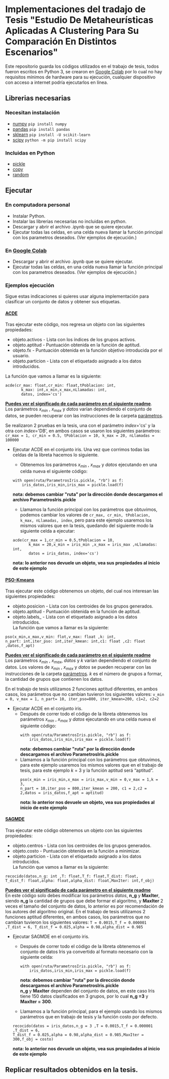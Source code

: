 # Implementaciones del tradajo de Tesis "Estudio De Metaheurísticas Aplicadas A Clustering Para Su Comparación En Distintos Escenarios"
Este repositorio guarda los códigos utilizados en el trabajo de tesis, todos fueron escritos en Python 3, se crearon en [Google Colab](https://colab.research.google.com) por lo cual no hay requisitos mínimos de hardware para su ejecución, cualquier dispositivo con acceso a internet podría ejecutarlos en línea.

## Librerias necesarias
### Necesitan instalación
- [numpy](https://numpy.org/)    `pip install numpy` 
- [pandas](https://pandas.pydata.org/docs/) `pip install pandas`
- [sklearn](https://scikit-learn.org/stable/) `pip install -U scikit-learn`
- [scipy](https://scipy.org/) `python -m pip install scipy`
### Incluidas en Python
- [pickle](https://docs.python.org/3/library/pickle.html) 
- [copy](https://docs.python.org/es/3/library/copy.html) 
- [random](https://docs.python.org/es/3/library/random.html) 
## Ejecutar
### En computadora personal
* Instalar Python.
* Instalar las librerias necesarias no incluidas en python.
* Descargar y abrir el archivo .ipynb que se quiere ejecutar.
* Ejecutar todas las celdas, en una celda nueva llamar la función principal con los parametros deseados. (Ver ejemplos de ejecución.)
### En [Google Colab](https://colab.research.google.com)
* Descargar y abrir el archivo .ipynb que se quiere ejecutar.
* Ejecutar todas las celdas, en una celda nueva llamar la función principal con los parametros deseados. (Ver ejemplos de ejecución.)
### Ejemplos ejecución
Sigue estas indicaciones si quieres usar alguna implementación para clasificar un conjunto de datos y obtener sus etiquetas.


#### [ACDE](/ACDE_EvolucionDiferencial.ipynb)
  Tras ejecutar este código, nos regresa un objeto con las siguientes propiedades:
  * objeto.activos - Lista con los índices de los grupos activos.
  * objeto.aptitud - Puntuación obtenida en la función de aptitud.
  * objeto.fx - Puntuación obtenida en la función objetivo introducida por el usuario.
  * objeto.particion - Lista con el etiquetado asignado a los datos introducidos.
  
La función que vamos a llamar es la siguiente:
  ```
  acde(cr_max: float,cr_min: float,tPoblacion: int,
         k_max: int,x_min,x_max,nLlamadas: int,
         datos, index='cs')
  ```
  [**Puedes ver el significado de cada parámetro en el siguiente readme**](/GuiasAlgoritmos/ACDE.md).  
  Los parámetros $x_{min}$ , $x_{max}$ y $datos$ varían dependiendo el conjunto de datos, se pueden recuperar con las instrucciones de la carpeta [parámetros](/ParametrosDatos).
  
  Se realizaron 2 pruebas en la tesis, una con el parámetro $index =$'cs' y la otra con $index =$'DB', en ambos casos se usaron los siguientes parámetros:
   `
  cr_max = 1,
  cr_min = 0.5,
  tPoblacion = 10,
  k_max = 20,
  nLlamadas = 100000
  `
  - Ejecutar ACDE en el conjunto iris.
      Una vez que corrimos todas las celdas de la libreta hacemos lo siguiente.
      - Obtenemos los parámetros $x_{min}$ , $x_{max}$ y $datos$ ejecutando en una celda nueva el siguiente código:
      ```
      with open(ruta/ParametrosIris.pickle, "rb") as f:
          iris_datos,iris_min,iris_max = pickle.load(f)
      ```
      **nota: debemos cambiar "ruta" por la dirección donde descargamos el archivo ParametrosIris.pickle**
      - Llamamos la función principal con los parámetros que obtuvimos, podemos cambiar los valores de
        `
        cr_max, cr_min, tPoblacion, k_max, nLlamadas, index
        `, pero para este ejemplo usaremos los mismos valores que en la tesis, quedando del siguiente modo la siguiente celda a ejecutar:
  
      ```
      acde(cr_max = 1,cr_min = 0.5,tPoblacion = 10,
             k_max = 20,x_min = iris_min ,x_max = iris_max ,nLlamadas: int,
             datos = iris_datos, index='cs')
      ```
       **nota: lo anterior nos devuele un objeto, vea sus propiedades al inicio de este ejemplo**

  #### [PSO-Kmeans](/PSO-kmeans.ipynb)
  Tras ejecutar este código obtenemos un objeto, del cual nos interesan las siguientes propiedades:
  * objeto.posicion - Lista con los centroides de los grupos generados.
  * objeto.aptitud - Puntuación obtenida en la función de aptitud.
  * objeto.labels_ - Lista con el etiquetado asignado a los datos introducidos.  
  La función que vamos a llamar es la siguiente:
  ```
  pso(x_min,x_max,v_min: flot,v_max: float ,k: int,
  n_part: int,iter_pso: int,iter_kmean: int,c1: float ,c2: float ,datos,f_apt)

  ```
  [**Puedes ver el significado de cada parámetro en el siguiente readme**]()  
  Los parámetros $x_{min}$ , $x_{max}$, $datos$ y $k$ varían dependiendo el conjunto de datos. Los valores de $x_{min}$ , $x_{max}$ y $datos$ se pueden recuperar con las instrucciones de la carpeta [parámetros](/ParametrosDatos). $k$ es el número de grupos a formar, la cantidad de grupos que contienen los datos.  
  
  En el trabajo de tesis utilizamos 2 funciones aptitud diferentes, en ambos casos, los parámetros que no cambian tuvieron los siguientes valores:
  `
  v_min = 0,
  v_max = 1,
  n_part= 10,
  iter_pso=800,
  iter_kmean=200,
  c1=2,
  c2=2
  `
  - Ejecutar ACDE en el conjunto iris.
    - Después de correr todo el código de la libreta obtenemos los parámetros $x_{min}$ , $x_{max}$ y $datos$ ejecutando en una celda nueva el siguiente código:
      ```
      with open(ruta/ParametrosIris.pickle, "rb") as f:
          iris_datos,iris_min,iris_max = pickle.load(f)
      ```
      **nota: debemos cambiar "ruta" por la dirección donde descargamos el archivo ParametrosIris.pickle**
    - Llamamos a la función principal con los parámetros que obtuvimos, para este ejemplo usaremos los mismos valores que en el trabajo de tesis, para este ejemplo $k$ = 3 y la función aptitud será “aptitud”.
        ```
        pso(x_min = iris_min,x_max = iris_max,v_min = 0,v_max = 1,k = 3,
        n_part = 10,iter_pso = 800,iter_kmean = 200, c1 = 2,c2 = 2,datos = iris_datos,f_apt = aptitud)
      
        ```
        **nota: lo anterior nos devuele un objeto, vea sus propiedades al inicio de este ejemplo**
      
  #### [SAGMDE](/SAGMDErecocido.ipynb)
  Tras ejecutar este código obtenemos un objeto con las siguientes propiedades:
  * objeto.centros - Lista con los centroides de los grupos generados.
  * objeto.costo - Puntuación obtenida en la función a minimizar.
  * objeto.particion - Lista con el etiquetado asignado a los datos introducidos.  
  La función que vamos a llamar es la siguiente:
```
recocido(datos,n_g: int ,T: float,T_f: float,T_dist: float,
T_dist_f: float,alpha: float,alpha_dist: float,MaxIter: int,f_obj)
```
[**Puedes ver el significado de cada parámetro en el siguiente readme**]()  
En este código solo debes modificar los parámetros $datos$, **n_g** y **MaxIter**, siendo **n_g** la cantidad de grupos que debe formar el algoritmo, y **MaxIter** 2 veces el tamaño del conjunto de datos, lo anterior es por recomendación de los autores del algoritmo original.
En el trabajo de tesis utilizamos 2 funciones aptitud diferentes, en ambos casos, los parámetros que no cambian tuvieron los siguientes valores:
`
T = 0.0015,T_f = 0.000001 ,T_dist = 6,
T_dist_f = 0.025,alpha = 0.98,alpha_dist = 0.985
`
- Ejecutar SAGMDE en el conjunto iris.
  -  Después de correr todo el código de la libreta obtenemos el conjunto de datos Iris ya convertido al formato necesario con la siguiente celda:
      ```
      with open(ruta/ParametrosIris.pickle, "rb") as f:
          iris_datos,iris_min,iris_max = pickle.load(f)
      ```
    
      **nota: debemos cambiar "ruta" por la dirección donde descargamos el archivo ParametrosIris.pickle**  
      **n_g** y **MaxIter** dependen del conjunto de datos, en este caso Iris tiene 150 datos clasificados en 3 grupos, por lo cual **n_g =3** y **MaxIter = 300**.
  -   Llamamos a la función principal, para el ejemplo usando los mismos parámetros que en trabajo de tesis y la función costo por defecto.
    ```
    recocido(datos = iris_datos,n_g = 3 ,T = 0.0015,T_f = 0.000001 ,T_dist = 6,
    T_dist_f = 0.025,alpha = 0.98,alpha_dist = 0.985,MaxIter = 300,f_obj = costo)
    ```
    **nota: lo anterior nos devuele un objeto, vea sus propiedades al inicio de este ejemplo**

## Replicar resultados obtenidos en la tesis.




















